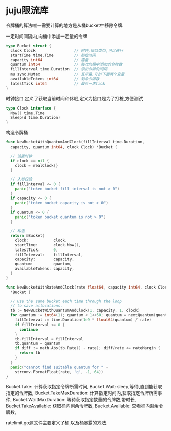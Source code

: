 # juju限流库

令牌桶的算法唯一需要计算的地方是从桶bucket中移除令牌.

一定时间间隔内,向桶中添加一定量的令牌

```go
type Bucket struct {
  clock Clock                 // 时钟,接口类型,可以进行
  startTime time.Time         // 初始时间
  capacity int64              // 容量
  quantum int64               // 每次向桶中添加的令牌数
  fillInterval time.Duration  // 添加令牌的间隔
  mu sync.Mutex               // 互斥量,守护下面两个变量
  availableTokens int64       // 剩余令牌数
  latestTick int64            // 最后一次tick
}
```

时钟接口,定义了获取当前时间和休眠,定义为接口是为了打桩,方便测试

```go
type Clock interface {
  Now() time.Time
  Sleep(d time.Duration)
}
```

构造令牌桶

```go
func NewBucketWithQuantumAndClock(fillInterval time.Duration,
  capacity, quantum int64, clock Clock) *Bucket {

  // 设置时钟
  if clock == nil {
    clock = realClock{}
  }

  // 入参校验
  if fillInterval <= 0 {
    panic("token bucket fill interval is not > 0")
  }
  if capacity <= 0 {
    panic("token bucket capacity is not > 0")
  }
  if quantum <= 0 {
    panic("token bucket quantum is not > 0")
  }

  // 构造
  return &Bucket{
    clock:           clock,
    startTime:       clock.Now(),
    latestTick:      0,
    fillInterval:    fillInterval,
    capacity:        capacity,
    quantum:         quantum,
    availableTokens: capacity,
  }
}

func NewBucketWithRateAndClock(rate float64, capacity int64, clock Clock)
  *Bucket {

  // Use the same bucket each time through the loop
  // to save allocations.
  tb := NewBucketWithQuantumAndClock(1, capacity, 1, clock)
  for quantum := int64(1); quantum < 1<<50; quantum = nextQuantum(quantum) {
    fillInterval := time.Duration(1e9 * float64(quantum) / rate)
    if fillInterval <= 0 {
      continue
    }
    tb.fillInterval = fillInterval
    tb.quantum = quantum
    if diff := math.Abs(tb.Rate() - rate); diff/rate <= rateMargin {
      return tb
    }
  }
  panic("cannot find suitable quantum for " +
    strconv.FormatFloat(rate, 'g', -1, 64))
}
```

Bucket.Take: 计算获取指定令牌所需时间,
Bucket.Wait: sleep,等待,直到能获取指定的令牌数,
Bucket.TakeMaxDuration: 计算指定时间内,获取指定令牌所需事件,
Bucket.WaitMaxDuration: 等待获取指定数量的令牌数,带时长,
Bucket.TakeAvailable: 获取桶内剩余令牌数,
Bucket.Available: 查看桶内剩余令牌数,

ratelimit.go源文件主要定义了桶,以及桶暴露的方法.
